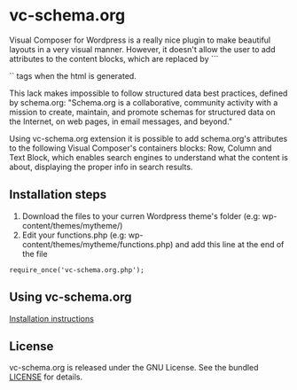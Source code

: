 # vc-schema.org

Visual Composer for Wordpress is a really nice plugin to make beautiful layouts in a very visual manner. However, it doesn't allow the user to add attributes to the content blocks, which are replaced by ```<div>`` tags when the html is generated. 

This lack makes impossible to follow structured data best practices, defined by schema.org:
"Schema.org is a collaborative, community activity with a mission to create, maintain, and promote schemas for structured data on the Internet, on web pages, in email messages, and beyond."

Using vc-schema.org extension it is possible to add schema.org's attributes to the following Visual Composer's containers blocks: Row, Column and Text Block, which enables search engines to understand what the content is about, displaying the proper info in search results. 


## Installation steps

1. Download the files to your curren Wordpress theme's folder (e.g: wp-content/themes/mytheme/)
2. Edit your functions.php (e.g: wp-content/themes/mytheme/functions.php) and add this line at the end of the file
```
require_once('vc-schema.org.php');
```

## Using vc-schema.org

[Installation instructions](docs/getting-started.md)


## License
vc-schema.org is released under the GNU License. See the bundled [LICENSE](LICENSE)
for details.
